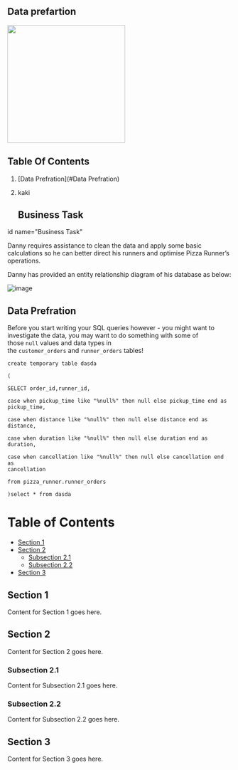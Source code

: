 ## Data prefartion

<img title="" src="https://camo.githubusercontent.com/344697ea1f7c893b7967edca36cab41b1b78f48bad62d86d12cbcf516815eeba/68747470733a2f2f387765656b73716c6368616c6c656e67652e636f6d2f696d616765732f636173652d73747564792d64657369676e732f322e706e67" alt="" width="265" data-align="center">

## Table Of Contents

1. [Data Prefration](#Data Prefration)

2. kaki 
   
   ## Business Task

<a> id name="Business Task"</a>

Danny requires assistance to clean the data and apply some basic calculations so he can better direct his runners and optimise Pizza Runner’s operations.

Danny has provided an entity relationship diagram of his database as below:

<img src="https://user-images.githubusercontent.com/148400128/282578601-cb6e6cd5-9f2f-4e8d-91b2-4ebf85d1ac94.png" title="" alt="image" data-align="center">

## Data Prefration

Before you start writing your SQL queries however - you might want to investigate the data, you may want to do something with some of those `null` values and data types in the `customer_orders` and `runner_orders` tables!

<code>create temporary table dasda  
(  
SELECT order_id,runner_id,  
case when pickup_time like "%null%" then null else pickup_time end as pickup_time,  
case when distance like "%null%" then null else distance end as distance,  
case when duration like "%null%" then null else duration end as duration,  
case when cancellation like "%null%" then null else cancellation end as cancellation  
from pizza_runner.runner_orders  
)select * from dasda</code>



# Table of Contents

- [Section 1](#section-1)
- [Section 2](#section-2)
  - [Subsection 2.1](#subsection-21)
  - [Subsection 2.2](#subsection-22)
- [Section 3](#section-3)

## Section 1

Content for Section 1 goes here.

## Section 2

Content for Section 2 goes here.

### Subsection 2.1

Content for Subsection 2.1 goes here.

### Subsection 2.2

Content for Subsection 2.2 goes here.



























## Section 3

Content for Section 3 goes here.





</head>
